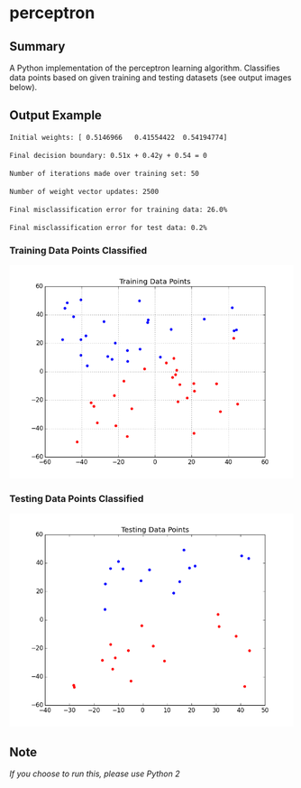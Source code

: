 # perceptron

## Summary
A Python implementation of the perceptron learning algorithm. Classifies data points based on given training and testing datasets (see output images below). 

## Output Example
```
Initial weights: [ 0.5146966   0.41554422  0.54194774]

Final decision boundary: 0.51x + 0.42y + 0.54 = 0

Number of iterations made over training set: 50

Number of weight vector updates: 2500

Final misclassification error for training data: 26.0%

Final misclassification error for test data: 0.2%
```

### Training Data Points Classified
![Training Data Points Classified](/img/training_data_points.png "Training Data Points Classified")

### Testing Data Points Classified
![Testing Data Points Classified](/img/testing_data_points.png? "Testing Data Points Classified")

## Note
*If you choose to run this, please use Python 2*
